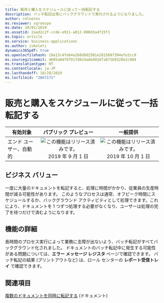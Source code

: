 ```yaml
---
title: 販売と購入をスケジュールに従って一括転記する
description: バッチ転記は常にバックグラウンドで実行されるようになりました。
author: relnotes
ms.reviewer: sgroespe
ms.date: 10/01/2019
ms.assetid: 2aad2c2f-ccde-e911-a812-000d3a4f15f1
ms.topic: article
ms.service: business-applications
ms.author: ivkoleti
dynamics365pdf: true
ms.openlocfilehash: 19a13c4fe64a268d8d2501e2815687394efe2cc9
ms.sourcegitcommit: 4605a04f6f017d024aded928fa875b9328e2c904
ms.translationtype: HT
ms.contentlocale: ja-JP
ms.lasthandoff: 10/28/2019
ms.locfileid: "2667171"
---
```

# <a name="batch-post-sales-and-purchases-as-scheduled"></a>販売と購入をスケジュールに従って一括転記する


| 有効対象    |  パブリック プレビュー | 一般提供 | 
| ---------- | :----------: |:----------: |
|エンド ユーザー、自動的|![この機能はリリース済みです。](/dynamics365-release-plan/media/green-checkmark.png "この機能はリリース済みです。") 2019 年 9 月 1 日| ![この機能はリリース済みです。](/dynamics365-release-plan/media/green-checkmark.png "この機能はリリース済みです。") 2019 年 10 月 1 日|


## <a name="business-value"></a>ビジネス バリュー
<!-- bv start -->
一度に大量のドキュメントを転記すると、処理に時間がかかり、従業員の生産時間が減る可能性があります。 このようなプロセスは通常、オフピーク時間にスケジュールするか、バックグラウンド アクティビティとして処理できます。これにより、ドキュメントを 1 つずつ処理する必要がなくなり、ユーザーは処理の完了を待つだけで済むようになります。
<!-- bv end -->



## <a name="feature-details"></a>機能の詳細
<!--feature detail start -->
長時間のプロセス実行によって業務に支障が出ないよう、バッチ転記がすべてバックグラウンド化されました。 ドキュメントのバッチ転記中に発生する可能性がある問題については、**エラー メッセージ レジスタ** ページで確認できます。 バッチ転記の結果 (プリントアウトなど) は、ロール センターの **レポート受信トレイ** で確認できます。
<!--feature detail end -->










## <a name="see-also"></a>関連項目

[複数のドキュメントを同時に転記する](https://docs.microsoft.com/dynamics365/business-central/ui-batch-posting) (ドキュメント)
